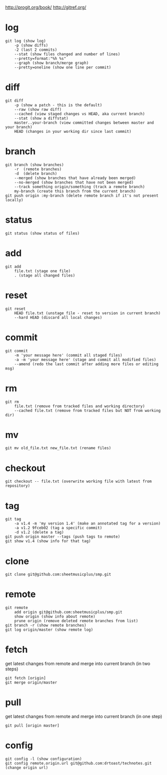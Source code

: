 http://progit.org/book/
http://gitref.org/

# log

    git log (show log)
        -p (show diffs)
        -2 (last 2 commits)
        --stat (show files changed and number of lines)
        --pretty=format:"%h %s"
        --graph (show branch/merge graph)
        --pretty=oneline (show one line per commit)

# diff

    git diff
        -p (show a patch - this is the default)
        --raw (show raw diff)
        --cached (view staged changes vs HEAD, aka current branch)
        --stat (show a diffstat)
        master..your-branch (view committed changes between master and your branch)
        HEAD (changes in your working dir since last commit)

# branch

    git branch (show branches)
        -r  (remote branches)
        -d  (delete branch)
        --merged (show branches that have already been merged)
        --no-merged (show branches that have not been merged)
        --track something origin/something (track a remote branch)
        my-branch (create this branch from the current branch)
    git push origin :my-branch (delete remote branch if it's not present locally)

# status

    git status (show status of files)

# add

    git add
        file.txt (stage one file)
        . (stage all changed files)

# reset

    git reset
        HEAD file.txt (unstage file - reset to version in current branch)
        --hard HEAD (discard all local changes)

# commit

    git commit
        -m 'your message here' (commit all staged files)
        -a -m 'your message here' (stage and commit all modified files)
        --amend (redo the last commit after adding more files or editing msg)

# rm

    git rm
        file.txt (remove from tracked files and working directory)
        --cached file.txt (remove from tracked files but NOT from working dir)

# mv

    git mv old_file.txt new_file.txt (rename files)

# checkout

    git checkout -- file.txt (overwrite working file with latest from repository)

# tag

    git tag
        -a v1.4 -m 'my version 1.4' (make an annotated tag for a version)
        -a v1.2 9fceb02 (tag a specific commit)
        -d v1.2 (delete a tag)
    git push origin master --tags (push tags to remote)
    git show v1.4 (show info for that tag)

# clone

    git clone git@github.com:sheetmusicplus/smp.git

# remote

    git remote
        add origin git@github.com:sheetmusicplus/smp.git
        show origin (show info about remote)
        prune origin (remove deleted remote branches from list)
    git branch -r (show remote branches)
    git log origin/master (show remote log)

# fetch

get latest changes from remote and merge into current branch (in two steps)

    git fetch [origin]
    git merge origin/master

# pull

get latest changes from remote and merge into current branch (in one step)

    git pull [origin master]

# config

    git config -l (show configuration)
    git config remote.origin.url git@github.com:drtoast/technotes.git (change origin url)

